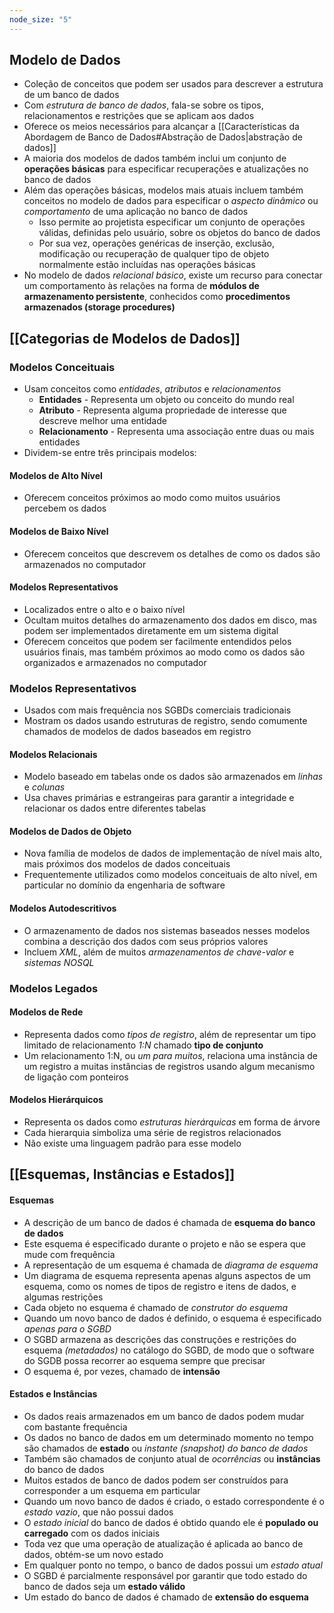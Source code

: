 ```yaml
---
node_size: "5"
---
```

## Modelo de Dados
- Coleção de conceitos que podem ser usados para descrever a estrutura de um banco de dados
- Com *estrutura de banco de dados*, fala-se sobre os tipos, relacionamentos e restrições que se aplicam aos dados
- Oferece os meios necessários para alcançar a [[Características da Abordagem de Banco de Dados#Abstração de Dados|abstração de dados]]
- A maioria dos modelos de dados também inclui um conjunto de **operações básicas** para especificar recuperações e atualizações no banco de dados
- Além das operações básicas, modelos mais atuais incluem também conceitos no modelo de dados para especificar o *aspecto dinâmico* ou *comportamento* de uma aplicação no banco de dados
	- Isso permite ao projetista especificar um conjunto de operações válidas, definidas pelo usuário, sobre os objetos do banco de dados
	- Por sua vez, operações genéricas de inserção, exclusão, modificação ou recuperação de qualquer tipo de objeto normalmente estão incluídas nas operações básicas
- No modelo de dados _relacional básico_, existe um recurso para conectar um comportamento às relações na forma de **módulos de armazenamento persistente**, conhecidos como **procedimentos armazenados (storage procedures)**
## [[Categorias de Modelos de Dados]]
### Modelos Conceituais
- Usam conceitos como *entidades*, *atributos* e *relacionamentos*
	- **Entidades** - Representa um objeto ou conceito do mundo real
	- **Atributo** - Representa alguma propriedade de interesse que descreve melhor uma entidade
	- **Relacionamento** - Representa uma associação entre duas ou mais entidades
- Dividem-se entre três principais modelos:
#### Modelos de Alto Nível
- Oferecem conceitos próximos ao modo como muitos usuários percebem os dados
#### Modelos de Baixo Nível
- Oferecem conceitos que descrevem os detalhes de como os dados são armazenados no computador
#### Modelos Representativos
- Localizados entre o alto e o baixo nível
- Ocultam muitos detalhes do armazenamento dos dados em disco, mas podem ser implementados diretamente em um sistema digital
- Oferecem conceitos que podem ser facilmente entendidos pelos usuários finais, mas também próximos ao modo como os dados são organizados e armazenados no computador
### Modelos Representativos
- Usados com mais frequência nos SGBDs comerciais tradicionais
- Mostram os dados usando estruturas de registro, sendo comumente chamados de modelos de dados baseados em registro
#### Modelos Relacionais
- Modelo baseado em tabelas onde os dados são armazenados em *linhas* e *colunas*
- Usa chaves primárias e estrangeiras para garantir a integridade e relacionar os dados entre diferentes tabelas
#### Modelos de Dados de Objeto
- Nova família de modelos de dados de implementação de nível mais alto, mais próximos dos modelos de dados conceituais
- Frequentemente utilizados como modelos conceituais de alto nível, em particular no domínio da engenharia de software
#### Modelos Autodescritivos
- O armazenamento de dados nos sistemas baseados nesses modelos combina a descrição dos dados com seus próprios valores
- Incluem _XML_, além de muitos _armazenamentos de chave-valor_ e _sistemas NOSQL_
### Modelos Legados
#### Modelos de Rede
- Representa dados como *tipos de registro*, além de representar um tipo limitado de relacionamento *1:N* chamado **tipo de conjunto**
- Um relacionamento 1:N, ou *um para muitos*, relaciona uma instância de um registro a muitas instâncias de registros usando algum mecanismo de ligação com ponteiros
#### Modelos Hierárquicos
- Representa os dados como *estruturas hierárquicas* em forma de árvore
- Cada hierarquia simboliza uma série de registros relacionados
- Não existe uma linguagem padrão para esse modelo
## [[Esquemas, Instâncias e Estados]]
#### Esquemas
- A descrição de um banco de dados é chamada de **esquema do banco de dados**
- Este esquema é especificado durante o projeto e não se espera que mude com frequência
- A representação de um esquema é chamada de *diagrama de esquema*
- Um diagrama de esquema representa apenas alguns aspectos de um esquema, como os nomes de tipos de registro e itens de dados, e algumas restrições
- Cada objeto no esquema é chamado de *construtor do esquema*
- Quando um novo banco de dados é definido, o esquema é especificado *apenas para o SGBD*
- O SGBD armazena as descrições das construções e restrições do esquema *(metadados)* no catálogo do SGBD, de modo que o software do SGDB possa recorrer ao esquema sempre que precisar
- O esquema é, por vezes, chamado de **intensão**
#### Estados e Instâncias
- Os dados reais armazenados em um banco de dados podem mudar com bastante frequência
- Os dados no banco de dados em um determinado momento no tempo são chamados de **estado** ou *instante (snapshot) do banco de dados*
- Também são chamados de conjunto atual de *ocorrências* ou **instâncias** do banco de dados
- Muitos estados de banco de dados podem ser construídos para corresponder a um esquema em particular
- Quando um novo banco de dados é criado, o estado correspondente é o *estado vazio*, que não possui dados
- O *estado inicial* do banco de dados é obtido quando ele é **populado ou carregado** com os dados iniciais
- Toda vez que uma operação de atualização é aplicada ao banco de dados, obtém-se um novo estado
- Em qualquer ponto no tempo, o banco de dados possui um *estado atual*
- O SGBD é parcialmente responsável por garantir que todo estado do banco de dados seja um **estado válido**
- Um estado do banco de dados é chamado de **extensão do esquema**